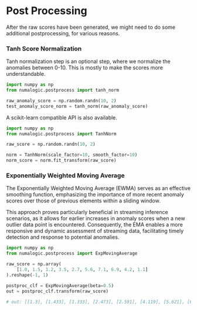 # Post Processing
After the raw scores have been generated, we might need to do some additional postprocessing, 
for various reasons. 

### Tanh Score Normalization
Tanh normalization step is an optional step, where we normalize the anomalies between 0-10. This is mostly to make the scores more understandable.

```python
import numpy as np
from numalogic.postprocess import tanh_norm

raw_anomaly_score = np.random.randn(10, 2)
test_anomaly_score_norm = tanh_norm(raw_anomaly_score)
```

A scikit-learn compatible API is also available.
```python
import numpy as np
from numalogic.postprocess import TanhNorm

raw_score = np.random.randn(10, 2)

norm = TanhNorm(scale_factor=10, smooth_factor=10)
norm_score = norm.fit_transform(raw_score)
```

### Exponentially Weighted Moving Average
The Exponentially Weighted Moving Average (EWMA) serves as an effective smoothing function, 
emphasizing the importance of more recent anomaly scores over those of previous elements within a sliding window. 

This approach proves particularly beneficial in streaming inference scenarios, as it allows for 
earlier increases in anomaly scores when a new outlier data point is encountered. 
Consequently, the EMA enables a more responsive and dynamic assessment of streaming data, 
facilitating timely detection and response to potential anomalies.

```python
import numpy as np
from numalogic.postprocess import ExpMovingAverage

raw_score = np.array(
    [1.0, 1.5, 1.2, 3.5, 2.7, 5.6, 7.1, 6.9, 4.2, 1.1]
).reshape(-1, 1)

postproc_clf = ExpMovingAverage(beta=0.5)
out = postproc_clf.transform(raw_score)

# out: [[1.3], [1.433], [1.333], [2.473], [2.591], [4.119], [5.621], [6.263], [5.229], [3.163]]
```